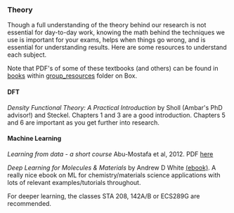 ### Theory

Though a full understanding of the theory behind our research is not essential for day-to-day work,
knowing the math behind the techniques we use is important for your exams, helps when things go
wrong, and is essential for understanding results. Here are some resources to understand each subject.

Note that PDF's of some of these textbooks (and others) can be found in [books](https://ucdavis.app.box.com/folder/106970824716) within [group_resources](https://ucdavis.app.box.com/folder/67642116088) folder on Box.

#### DFT

*Density Functional Theory: A Practical Introduction* by Sholl (Ambar's PhD advisor!) and Steckel. Chapters 1 and 3 are a good introduction. Chapters 5 and 6 are important as you get further into research.

#### Machine Learning

*Learning from data - a short course* Abu-Mostafa et al, 2012. PDF [here](https://github.com/GSimas/EEL7514/blob/master/Livros/Learning%20from%20data%20-%20a%20short%20course%20(Abu-Mostafa%20et%20al%2C%202012).pdf)

*Deep Learning for Molecules & Materials* by Andrew D White [(ebook)](https://dmol.pub/index.html).  A really nice ebook on ML for chemistry/materials science applications with lots of relevant examples/tutorials throughout.

For deeper learning, the classes STA 208, 142A/B or ECS289G are recommended.

